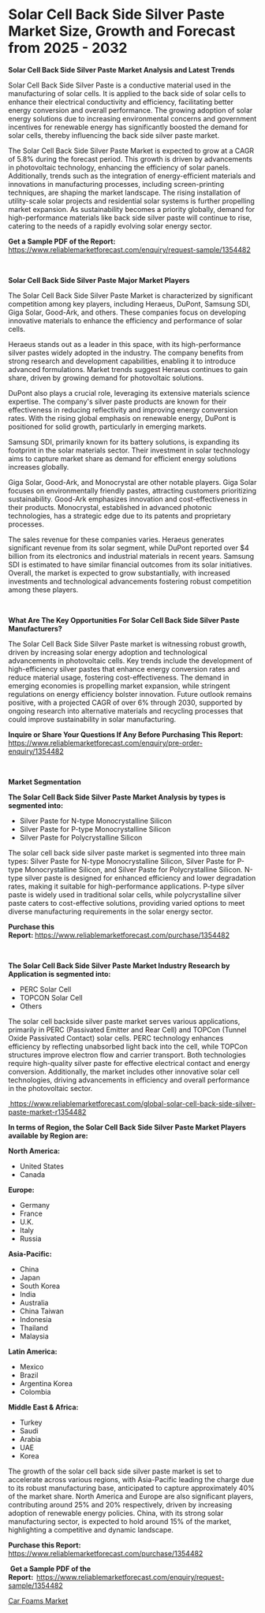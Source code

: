 <p><h1>Solar Cell Back Side Silver Paste Market Size, Growth and Forecast from 2025 - 2032</h1></p><p><strong>Solar Cell Back Side Silver Paste Market Analysis and Latest Trends</strong></p>
<p><p>Solar Cell Back Side Silver Paste is a conductive material used in the manufacturing of solar cells. It is applied to the back side of solar cells to enhance their electrical conductivity and efficiency, facilitating better energy conversion and overall performance. The growing adoption of solar energy solutions due to increasing environmental concerns and government incentives for renewable energy has significantly boosted the demand for solar cells, thereby influencing the back side silver paste market.</p><p>The Solar Cell Back Side Silver Paste Market is expected to grow at a CAGR of 5.8% during the forecast period. This growth is driven by advancements in photovoltaic technology, enhancing the efficiency of solar panels. Additionally, trends such as the integration of energy-efficient materials and innovations in manufacturing processes, including screen-printing techniques, are shaping the market landscape. The rising installation of utility-scale solar projects and residential solar systems is further propelling market expansion. As sustainability becomes a priority globally, demand for high-performance materials like back side silver paste will continue to rise, catering to the needs of a rapidly evolving solar energy sector.</p></p>
<p><strong>Get a Sample PDF of the Report:&nbsp;</strong> <a href="https://www.reliablemarketforecast.com/enquiry/request-sample/1354482?utm_campaign=1108&utm_medium=2&utm_source=Github&utm_content=ia&utm_term=04022025&utm_id=solar-cell-back-side-silver-paste">https://www.reliablemarketforecast.com/enquiry/request-sample/1354482</a></p>
<p>&nbsp;</p>
<p><strong>Solar Cell Back Side Silver Paste Major Market Players</strong></p>
<p><p>The Solar Cell Back Side Silver Paste Market is characterized by significant competition among key players, including Heraeus, DuPont, Samsung SDI, Giga Solar, Good-Ark, and others. These companies focus on developing innovative materials to enhance the efficiency and performance of solar cells.</p><p>Heraeus stands out as a leader in this space, with its high-performance silver pastes widely adopted in the industry. The company benefits from strong research and development capabilities, enabling it to introduce advanced formulations. Market trends suggest Heraeus continues to gain share, driven by growing demand for photovoltaic solutions.</p><p>DuPont also plays a crucial role, leveraging its extensive materials science expertise. The company's silver paste products are known for their effectiveness in reducing reflectivity and improving energy conversion rates. With the rising global emphasis on renewable energy, DuPont is positioned for solid growth, particularly in emerging markets.</p><p>Samsung SDI, primarily known for its battery solutions, is expanding its footprint in the solar materials sector. Their investment in solar technology aims to capture market share as demand for efficient energy solutions increases globally.</p><p>Giga Solar, Good-Ark, and Monocrystal are other notable players. Giga Solar focuses on environmentally friendly pastes, attracting customers prioritizing sustainability. Good-Ark emphasizes innovation and cost-effectiveness in their products. Monocrystal, established in advanced photonic technologies, has a strategic edge due to its patents and proprietary processes.</p><p>The sales revenue for these companies varies. Heraeus generates significant revenue from its solar segment, while DuPont reported over $4 billion from its electronics and industrial materials in recent years. Samsung SDI is estimated to have similar financial outcomes from its solar initiatives. Overall, the market is expected to grow substantially, with increased investments and technological advancements fostering robust competition among these players.</p></p>
<p>&nbsp;</p>
<p><strong>What Are The Key Opportunities For Solar Cell Back Side Silver Paste Manufacturers?</strong></p>
<p><p>The Solar Cell Back Side Silver Paste market is witnessing robust growth, driven by increasing solar energy adoption and technological advancements in photovoltaic cells. Key trends include the development of high-efficiency silver pastes that enhance energy conversion rates and reduce material usage, fostering cost-effectiveness. The demand in emerging economies is propelling market expansion, while stringent regulations on energy efficiency bolster innovation. Future outlook remains positive, with a projected CAGR of over 6% through 2030, supported by ongoing research into alternative materials and recycling processes that could improve sustainability in solar manufacturing.</p></p>
<p><strong>Inquire or Share Your Questions If Any Before Purchasing This Report:</strong> <a href="https://www.reliablemarketforecast.com/enquiry/pre-order-enquiry/1354482?utm_campaign=1108&utm_medium=2&utm_source=Github&utm_content=ia&utm_term=04022025&utm_id=solar-cell-back-side-silver-paste">https://www.reliablemarketforecast.com/enquiry/pre-order-enquiry/1354482</a></p>
<p>&nbsp;</p>
<p><strong>Market Segmentation</strong></p>
<p><strong>The Solar Cell Back Side Silver Paste Market Analysis by types is segmented into:</strong></p>
<p><ul><li>Silver Paste for N-type Monocrystalline Silicon</li><li>Silver Paste for P-type Monocrystalline Silicon</li><li>Silver Paste for Polycrystalline Silicon</li></ul></p>
<p><p>The solar cell back side silver paste market is segmented into three main types: Silver Paste for N-type Monocrystalline Silicon, Silver Paste for P-type Monocrystalline Silicon, and Silver Paste for Polycrystalline Silicon. N-type silver paste is designed for enhanced efficiency and lower degradation rates, making it suitable for high-performance applications. P-type silver paste is widely used in traditional solar cells, while polycrystalline silver paste caters to cost-effective solutions, providing varied options to meet diverse manufacturing requirements in the solar energy sector.</p></p>
<p><strong>Purchase this Report:&nbsp;</strong><a href="https://www.reliablemarketforecast.com/purchase/1354482?utm_campaign=1108&utm_medium=2&utm_source=Github&utm_content=ia&utm_term=04022025&utm_id=solar-cell-back-side-silver-paste">https://www.reliablemarketforecast.com/purchase/1354482</a></p>
<p>&nbsp;</p>
<p><strong>The Solar Cell Back Side Silver Paste Market Industry Research by Application is segmented into:</strong></p>
<p><ul><li>PERC Solar Cell</li><li>TOPCON Solar Cell</li><li>Others</li></ul></p>
<p><p>The solar cell backside silver paste market serves various applications, primarily in PERC (Passivated Emitter and Rear Cell) and TOPCon (Tunnel Oxide Passivated Contact) solar cells. PERC technology enhances efficiency by reflecting unabsorbed light back into the cell, while TOPCon structures improve electron flow and carrier transport. Both technologies require high-quality silver paste for effective electrical contact and energy conversion. Additionally, the market includes other innovative solar cell technologies, driving advancements in efficiency and overall performance in the photovoltaic sector.</p></p>
<p><a href="https://www.reliablemarketforecast.com/global-solar-cell-back-side-silver-paste-market-r1354482?utm_campaign=1108&utm_medium=2&utm_source=Github&utm_content=ia&utm_term=04022025&utm_id=solar-cell-back-side-silver-paste">&nbsp;https://www.reliablemarketforecast.com/global-solar-cell-back-side-silver-paste-market-r1354482</a></p>
<p><strong>In terms of Region, the Solar Cell Back Side Silver Paste Market Players available by Region are:</strong></p>
<p>
    <p> <strong> North America: </strong>
        <ul>
            <li>United States</li>
            <li>Canada</li>
        </ul>
        </p> 
    <p> <strong> Europe: </strong>
        <ul>
            <li>Germany</li>
            <li>France</li>
            <li>U.K.</li>
            <li>Italy</li>
            <li>Russia</li>
        </ul>
        </p> 
    <p> <strong> Asia-Pacific: </strong>
        <ul>
            <li>China</li>
            <li>Japan</li>
            <li>South Korea</li>
            <li>India</li>
            <li>Australia</li>
            <li>China Taiwan</li>
            <li>Indonesia</li>
            <li>Thailand</li>
            <li>Malaysia</li>
        </ul>
        </p> 
    <p> <strong> Latin America: </strong>
        <ul>
            <li>Mexico</li>
            <li>Brazil</li>
            <li>Argentina Korea</li>
            <li>Colombia</li>
        </ul>
        </p> 
    <p> <strong> Middle East & Africa: </strong>
        <ul>
            <li>Turkey</li>
            <li>Saudi</li>
            <li>Arabia</li>
            <li>UAE</li>
            <li>Korea</li>
        </ul>
    </p>
    </p>
<p><p>The growth of the solar cell back side silver paste market is set to accelerate across various regions, with Asia-Pacific leading the charge due to its robust manufacturing base, anticipated to capture approximately 40% of the market share. North America and Europe are also significant players, contributing around 25% and 20% respectively, driven by increasing adoption of renewable energy policies. China, with its strong solar manufacturing sector, is expected to hold around 15% of the market, highlighting a competitive and dynamic landscape.</p></p>
<p><strong>Purchase this Report: </strong><a href="https://www.reliablemarketforecast.com/purchase/1354482?utm_campaign=1108&utm_medium=2&utm_source=Github&utm_content=ia&utm_term=04022025&utm_id=solar-cell-back-side-silver-paste">https://www.reliablemarketforecast.com/purchase/1354482</a></p>
<p>&nbsp;<strong>Get a Sample PDF of the Report:&nbsp;&nbsp;</strong><a href="https://www.reliablemarketforecast.com/enquiry/request-sample/1354482?utm_campaign=1108&utm_medium=2&utm_source=Github&utm_content=ia&utm_term=04022025&utm_id=solar-cell-back-side-silver-paste">https://www.reliablemarketforecast.com/enquiry/request-sample/1354482</a></p>
<p><strong></strong></p>
<p><p><a href="https://github.com/CliffMedina6/Market-Research-Report-List-7/blob/main/car-foams-market.md?utm_campaign=1108&utm_medium=2&utm_source=Github&utm_content=ia&utm_term=04022025&utm_id=solar-cell-back-side-silver-paste">Car Foams Market</a></p></p>